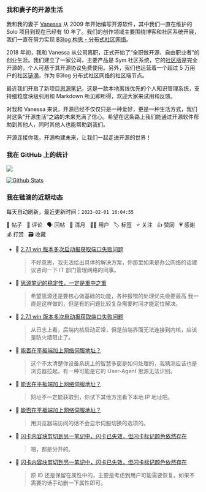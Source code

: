 ### 我和妻子的开源生活

我和我的妻子 [Vanessa](https://github.com/Vanessa219) 从 2009 年开始编写开源软件，其中我们一直在维护的 Solo 项目到现在已经有 10 年了。我们的创作领域主要围绕博客和社区系统开展，我们一直在努力实现 [B3log 构思 - 分布式社区网络](https://ld246.com/article/1546941897596)。

2018 年初，我和 Vanessa 从公司离职，正式开始了“全职做开源、自由职业者”的创业生涯。我们建立了一家公司，主要产品是 Sym 社区系统，它的[社区版](https://github.com/88250/symphony)是完全开源的，个人可基于其开源协议免费使用。另外，我们也运营着一个超过 5 万用户的社区[链滴](https://ld246.com)，作为 B3log 分布式社区网络的社区端节点。

最近我们开启了新项目[思源笔记](https://github.com/siyuan-note/siyuan)，这是一款本地离线优先的个人知识管理系统，支持细粒度块级引用和 Markdown 所见即所得，欢迎大家来试用和反馈。

对我和 Vanessa 来说，开源已经不仅仅只是一种爱好，更是一种生活方式，我们对这条“开源生活”之路的未来充满了信心。希望在这条路上我们能通过开源软件帮助到其他人，同时其他人也能帮助到我们。

开源连接你我，开源构建未来，让我们一起走进开源的世界！

### 我在 GitHub 上的统计

<a title="Hits" target="_blank" href="https://github.com/88250/88250"><img src="https://hits.b3log.org/88250/88250.svg"></a>

[![Github Stats](https://github-readme-stats.vercel.app/api?username=88250&theme=tokyonight&show_icons=true)](https://github.com/88250)

<!--events start -->

### 我在链滴的近期动态

每天自动刷新，最近更新时间：`2023-02-01 16:04:55`

📝 帖子 &nbsp; 💬 评论 &nbsp; 🗣 回帖 &nbsp; 🌙 清月 &nbsp; 👨‍💻 用户 &nbsp; 🏷️ 标签 &nbsp; ⭐️ 关注 &nbsp; 👍 赞同 &nbsp; 💗 感谢 &nbsp; 💰 打赏 &nbsp; 🗃 收藏

* 💬 [2.7.1 win 版本多次启动报获取端口失败问题](https://ld246.com/article/1675216149553/comment/1675236213896#comments)

  > 不好意思，我无法给出具体的解决方案，你那里如果是办公网络的话建议咨询一下 IT 部门管理网络的同事。
* 💬 [思源笔记的稳定性，一定是重中之重](https://ld246.com/article/1675142859278/comment/1675233395176#comments)

  > 希望思源还是要核心做基础的功能，各种报错的处理优先级要最高 我一直是这样做的，但是有的问题比较复杂需要时间才能定位解决。
* 💬 [2.7.1 win 版本多次启动报获取端口失败问题](https://ld246.com/article/1675216149553/comment/1675231532030#comments)

  > 从日志上看，后端内核启动正常，但是前端界面无法连接到内核，应该是防火墙阻止了。
* 💬 [能否在平板端加上网络伺服地址？](https://ld246.com/article/1675207492581/comment/1675225631459#comments)

  > 这个不太清楚你设备系统上的智慧多窗是如何处理的，我猜测应该也是浏览器拉起，有一种可能是它的 User-Agent 思源无法识别。
* 💬 [能否在平板端加上网络伺服地址？](https://ld246.com/article/1675207492581/comment/1675225024808#comments)

  > 网址不一定能获取到，你试下其他方法看下本地 IP 地址吧。
* 💬 [能否在平板端加上网络伺服地址？](https://ld246.com/article/1675207492581/comment/1675223220136#comments)

  > 用浏览器端访问的话不会显示伺服切换的选项的。
* 💬 [闪卡内容块剪切到另一笔记中，闪卡已失效，但闪卡标记颜色依然存在](https://ld246.com/article/1675217343961/comment/1675219865985#comments)

  > 嗯，都是分开的。
* 💬 [闪卡内容块剪切到另一笔记中，闪卡已失效，但闪卡标记颜色依然存在](https://ld246.com/article/1675217343961/comment/1675217898064#comments)

  > 原 ID 还是保留在属性中的，主要是考虑到用户可能需要恢复。如果不需要的话手动删一下属性即可。


<!--events end -->
